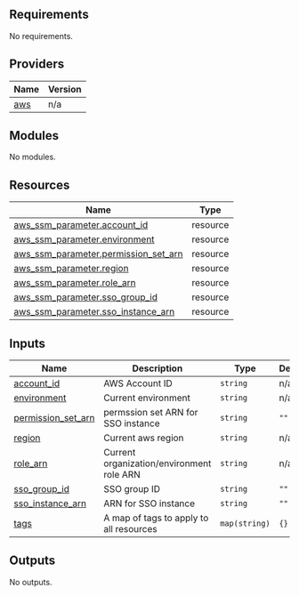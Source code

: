 <!-- BEGIN_TF_DOCS -->
## Requirements

No requirements.

## Providers

| Name | Version |
|------|---------|
| <a name="provider_aws"></a> [aws](#provider\_aws) | n/a |

## Modules

No modules.

## Resources

| Name | Type |
|------|------|
| [aws_ssm_parameter.account_id](https://registry.terraform.io/providers/hashicorp/aws/latest/docs/resources/ssm_parameter) | resource |
| [aws_ssm_parameter.environment](https://registry.terraform.io/providers/hashicorp/aws/latest/docs/resources/ssm_parameter) | resource |
| [aws_ssm_parameter.permission_set_arn](https://registry.terraform.io/providers/hashicorp/aws/latest/docs/resources/ssm_parameter) | resource |
| [aws_ssm_parameter.region](https://registry.terraform.io/providers/hashicorp/aws/latest/docs/resources/ssm_parameter) | resource |
| [aws_ssm_parameter.role_arn](https://registry.terraform.io/providers/hashicorp/aws/latest/docs/resources/ssm_parameter) | resource |
| [aws_ssm_parameter.sso_group_id](https://registry.terraform.io/providers/hashicorp/aws/latest/docs/resources/ssm_parameter) | resource |
| [aws_ssm_parameter.sso_instance_arn](https://registry.terraform.io/providers/hashicorp/aws/latest/docs/resources/ssm_parameter) | resource |

## Inputs

| Name | Description | Type | Default | Required |
|------|-------------|------|---------|:--------:|
| <a name="input_account_id"></a> [account\_id](#input\_account\_id) | AWS Account ID | `string` | n/a | yes |
| <a name="input_environment"></a> [environment](#input\_environment) | Current environment | `string` | n/a | yes |
| <a name="input_permission_set_arn"></a> [permission\_set\_arn](#input\_permission\_set\_arn) | permssion set ARN for SSO instance | `string` | `""` | no |
| <a name="input_region"></a> [region](#input\_region) | Current aws region | `string` | n/a | yes |
| <a name="input_role_arn"></a> [role\_arn](#input\_role\_arn) | Current organization/environment role ARN | `string` | n/a | yes |
| <a name="input_sso_group_id"></a> [sso\_group\_id](#input\_sso\_group\_id) | SSO group ID | `string` | `""` | no |
| <a name="input_sso_instance_arn"></a> [sso\_instance\_arn](#input\_sso\_instance\_arn) | ARN for SSO instance | `string` | `""` | no |
| <a name="input_tags"></a> [tags](#input\_tags) | A map of tags to apply to all resources | `map(string)` | `{}` | no |

## Outputs

No outputs.
<!-- END_TF_DOCS -->